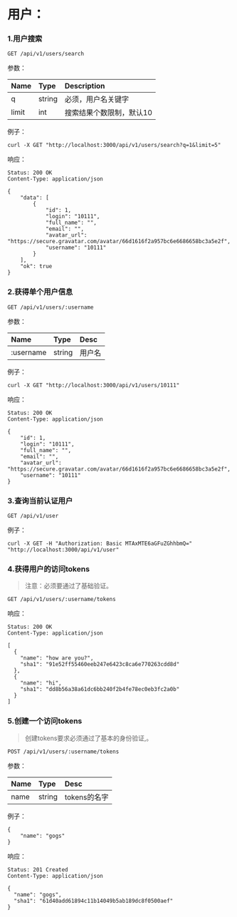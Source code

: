 # 用户：

### 1.用户搜索

```
GET /api/v1/users/search
```

参数：

| Name | Type | Description |
| :--- | :--- | :--- |
| q | string | 必须，用户名关键字 |
| limit | int | 搜索结果个数限制，默认10 |

例子：

```
curl -X GET "http://localhost:3000/api/v1/users/search?q=1&limit=5"
```

响应：

```
Status: 200 OK
Content-Type: application/json
```

```
{
    "data": [
        {
            "id": 1,
            "login": "10111",
            "full_name": "",
            "email": "",
            "avatar_url": "https://secure.gravatar.com/avatar/66d1616f2a957bc6e6686658bc3a5e2f",
            "username": "10111"
        }
    ],
    "ok": true
}
```

### 2.获得单个用户信息

```
GET /api/v1/users/:username
```

参数：

| Name | Type | Desc |
| :--- | :--- | :--- |
| :username | string | 用户名 |

例子：

```
curl -X GET "http://localhost:3000/api/v1/users/10111"
```

响应：

```
Status: 200 OK
Content-Type: application/json
```

```
{
    "id": 1,
    "login": "10111",
    "full_name": "",
    "email": "",
    "avatar_url": "https://secure.gravatar.com/avatar/66d1616f2a957bc6e6686658bc3a5e2f",
    "username": "10111"
}
```

### 3.查询当前认证用户

```
GET /api/v1/user
```

例子：

```
curl -X GET -H "Authorization: Basic MTAxMTE6aGFuZGhhbmQ=" "http://localhost:3000/api/v1/user"
```

### 4.获得用户的访问tokens

> 注意：必须要通过了基础验证。

```
GET /api/v1/users/:username/tokens
```

响应：

```
Status: 200 OK
Content-Type: application/json
```

```
[
  {
    "name": "how are you?",
    "sha1": "91e52ff55460eeb247e6423c8ca6e770263cdd8d"
  },
  {
    "name": "hi",
    "sha1": "dd8b56a38a61dc6bb240f2b4fe78ec0eb3fc2a0b"
  }
]
```

### 5.创建一个访问tokens

> 创建tokens要求必须通过了基本的身份验证,。

```
POST /api/v1/users/:username/tokens
```

参数：

| Name | Type | Desc |
| :--- | :--- | :--- |
| name | string | tokens的名字 |

例子：

```
{
    "name": "gogs"
}
```

响应：

```
Status: 201 Created
Content-Type: application/json
```

```
{
  "name": "gogs",
  "sha1": "61d40add61894c11b14049b5ab189dc8f0500aef"
}
```



